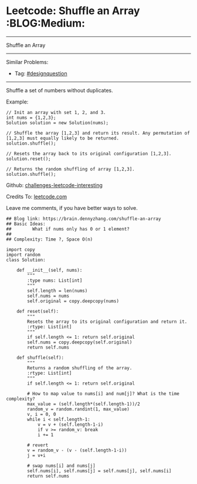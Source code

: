 # Leetcode: Shuffle an Array     :BLOG:Medium:


---

Shuffle an Array  

---

Similar Problems:  
-   Tag: [#designquestion](https://brain.dennyzhang.com/tag/designquestion)

---

Shuffle a set of numbers without duplicates.  

Example:  

    // Init an array with set 1, 2, and 3.
    int nums = {1,2,3};
    Solution solution = new Solution(nums);
    
    // Shuffle the array [1,2,3] and return its result. Any permutation of [1,2,3] must equally likely to be returned.
    solution.shuffle();
    
    // Resets the array back to its original configuration [1,2,3].
    solution.reset();
    
    // Returns the random shuffling of array [1,2,3].
    solution.shuffle();

Github: [challenges-leetcode-interesting](https://github.com/DennyZhang/challenges-leetcode-interesting/tree/master/shuffle-an-array)  

Credits To: [leetcode.com](https://leetcode.com/problems/shuffle-an-array/description/)  

Leave me comments, if you have better ways to solve.  

    ## Blog link: https://brain.dennyzhang.com/shuffle-an-array
    ## Basic Ideas:
    ##        What if nums only has 0 or 1 element?
    ##
    ## Complexity: Time ?, Space O(n)
    
    import copy
    import random
    class Solution:
    
        def __init__(self, nums):
            """
            :type nums: List[int]
            """
            self.length = len(nums)
            self.nums = nums
            self.original = copy.deepcopy(nums)
    
        def reset(self):
            """
            Resets the array to its original configuration and return it.
            :rtype: List[int]
            """
            if self.length <= 1: return self.original
            self.nums = copy.deepcopy(self.original)
            return self.nums
    
        def shuffle(self):
            """
            Returns a random shuffling of the array.
            :rtype: List[int]
            """
            if self.length <= 1: return self.original
    
            # How to map value to nums[i] and num[j]? What is the time complexity?
            max_value = (self.length*(self.length-1))/2
            random_v = random.randint(1, max_value)
            v, i = 0, 0
            while i < self.length-1:
                v = v + (self.length-1-i)
                if v >= random_v: break
                i += 1
    
            # revert
            v = random_v - (v - (self.length-1-i))
            j = v+i
    
            # swap nums[i] and nums[j]
            self.nums[i], self.nums[j] = self.nums[j], self.nums[i]
            return self.nums